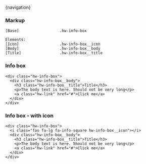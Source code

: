 

{navigation}



### Markup
```code
[Base]                  .hw-info-box

Elements:
[Icon]                  .hw-info-box__icon
[Body]                  .hw-info-box__body
[Title]                 .hw-info-box__title

```

### Info box

```html|plain,light
<div class="hw-info-box">
  <div class="hw-info-box__body">
    <h3 class="hw-info-box__title">Title</h3>
    <p>The body text is here. Should not be very long</p>
    <a class="hw-link" href="#">Click me</a>
  </div>
</div>
```

### Info box - with icon

```html|plain,light
<div class="hw-info-box">
  <i class="fas fa-lg fa-info-square hw-info-box__icon"></i>
  <div class="hw-info-box__body">
    <h3 class="hw-info-box__title">Title</h3>
    <p>The body text is here. Should not be very long</p>
    <a class="hw-link" href="#">Click me</a>
  </div>
</div>
```

